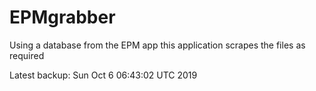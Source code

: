 # EPMgrabber
Using a database from the EPM app this application scrapes the files as required


Latest backup: Sun Oct 6 06:43:02 UTC 2019
